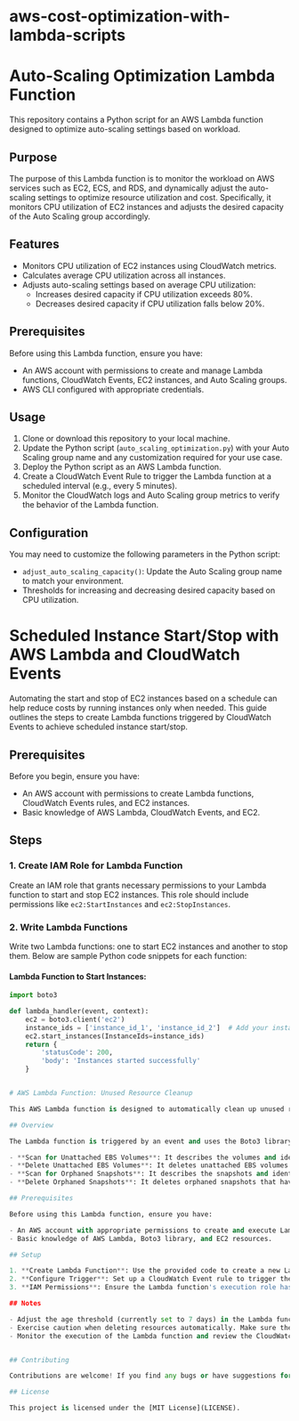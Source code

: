 # aws-cost-optimization-with-lambda-scripts

# Auto-Scaling Optimization Lambda Function

This repository contains a Python script for an AWS Lambda function designed to optimize auto-scaling settings based on workload.

## Purpose

The purpose of this Lambda function is to monitor the workload on AWS services such as EC2, ECS, and RDS, and dynamically adjust the auto-scaling settings to optimize resource utilization and cost. Specifically, it monitors CPU utilization of EC2 instances and adjusts the desired capacity of the Auto Scaling group accordingly.

## Features

- Monitors CPU utilization of EC2 instances using CloudWatch metrics.
- Calculates average CPU utilization across all instances.
- Adjusts auto-scaling settings based on average CPU utilization:
  - Increases desired capacity if CPU utilization exceeds 80%.
  - Decreases desired capacity if CPU utilization falls below 20%.

## Prerequisites

Before using this Lambda function, ensure you have:

- An AWS account with permissions to create and manage Lambda functions, CloudWatch Events, EC2 instances, and Auto Scaling groups.
- AWS CLI configured with appropriate credentials.

## Usage

1. Clone or download this repository to your local machine.
2. Update the Python script (`auto_scaling_optimization.py`) with your Auto Scaling group name and any customization required for your use case.
3. Deploy the Python script as an AWS Lambda function.
4. Create a CloudWatch Event Rule to trigger the Lambda function at a scheduled interval (e.g., every 5 minutes).
5. Monitor the CloudWatch logs and Auto Scaling group metrics to verify the behavior of the Lambda function.

## Configuration

You may need to customize the following parameters in the Python script:

- `adjust_auto_scaling_capacity()`: Update the Auto Scaling group name to match your environment.
- Thresholds for increasing and decreasing desired capacity based on CPU utilization.


# Scheduled Instance Start/Stop with AWS Lambda and CloudWatch Events

Automating the start and stop of EC2 instances based on a schedule can help reduce costs by running instances only when needed. This guide outlines the steps to create Lambda functions triggered by CloudWatch Events to achieve scheduled instance start/stop.

## Prerequisites

Before you begin, ensure you have:

- An AWS account with permissions to create Lambda functions, CloudWatch Events rules, and EC2 instances.
- Basic knowledge of AWS Lambda, CloudWatch Events, and EC2.

## Steps

### 1. Create IAM Role for Lambda Function

Create an IAM role that grants necessary permissions to your Lambda function to start and stop EC2 instances. This role should include permissions like `ec2:StartInstances` and `ec2:StopInstances`.

### 2. Write Lambda Functions

Write two Lambda functions: one to start EC2 instances and another to stop them. Below are sample Python code snippets for each function:

#### Lambda Function to Start Instances:

```python
import boto3

def lambda_handler(event, context):
    ec2 = boto3.client('ec2')
    instance_ids = ['instance_id_1', 'instance_id_2']  # Add your instance IDs here
    ec2.start_instances(InstanceIds=instance_ids)
    return {
        'statusCode': 200,
        'body': 'Instances started successfully'
    }


# AWS Lambda Function: Unused Resource Cleanup

This AWS Lambda function is designed to automatically clean up unused resources in your AWS environment. It scans for unattached EBS volumes and orphaned snapshots, and deletes them if they have been unused for more than 7 days.

## Overview

The Lambda function is triggered by an event and uses the Boto3 library to interact with the AWS resources. It performs the following tasks:

- **Scan for Unattached EBS Volumes**: It describes the volumes and identifies those with a status of "available", indicating that they are unattached.
- **Delete Unattached EBS Volumes**: It deletes unattached EBS volumes that have been unused for more than 7 days.
- **Scan for Orphaned Snapshots**: It describes the snapshots and identifies those that do not belong to any EBS volume.
- **Delete Orphaned Snapshots**: It deletes orphaned snapshots that have been unused for more than 7 days.

## Prerequisites

Before using this Lambda function, ensure you have:

- An AWS account with appropriate permissions to create and execute Lambda functions, as well as manage EC2 resources.
- Basic knowledge of AWS Lambda, Boto3 library, and EC2 resources.

## Setup

1. **Create Lambda Function**: Use the provided code to create a new Lambda function in your AWS account.
2. **Configure Trigger**: Set up a CloudWatch Event rule to trigger the Lambda function at a desired schedule (e.g., daily).
3. **IAM Permissions**: Ensure the Lambda function's execution role has the necessary permissions to describe and delete EC2 resources.

## Notes

- Adjust the age threshold (currently set to 7 days) in the Lambda function code to suit your requirements.
- Exercise caution when deleting resources automatically. Make sure the Lambda function is thoroughly tested in a non-production environment before deploying to production.
- Monitor the execution of the Lambda function and review the CloudWatch logs to ensure it behaves as expected.


## Contributing

Contributions are welcome! If you find any bugs or have suggestions for improvement, please open an issue or submit a pull request.

## License

This project is licensed under the [MIT License](LICENSE).

